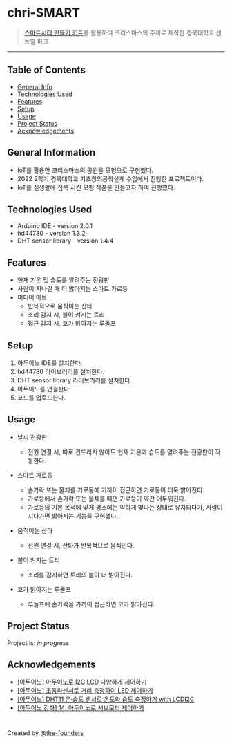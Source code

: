 # chri-SMART
> [스마트시티 만들기 키트](http://bplab.kr/shop_view/?idx=154)를 활용하여 크리스마스의 주제로 제작한 경북대학교 센트럴 파크

---

## Table of Contents
* [General Info](#general-information)
* [Technologies Used](#technologies-used)
* [Features](#features)
* [Setup](#setup)
* [Usage](#usage)
* [Project Status](#project-status)
* [Acknowledgements](#acknowledgements)


## General Information
- IoT를 활용한 크리스마스의 공원을 모형으로 구현했다. 
- 2022 2학기 경북대학교 기초창의공학설계 수업에서 진행한 프로젝트이다.
- IoT를 실생활에 접목 시킨 모형 작품을 만들고자 하여 진행했다.


## Technologies Used
- Arduino IDE - version 2.0.1
- hd44780 - version 1.3.2
- DHT sensor library - version 1.4.4


## Features
- 현재 기온 및 습도를 알려주는 전광판
- 사람이 지나갈 때 더 밝아지는 스마트 가로등
- 미디어 아트
    - 반복적으로 움직이는 산타
    - 소리 감지 시, 불이 켜지는 트리
    - 접근 감지 시, 코가 밝아지는 루돌프


## Setup
1. 아두이노 IDE를 설치한다.
2. hd44780 라이브러리를 설치한다.
3. DHT sensor library 라이브러리를 설치한다.
4. 아두이노를 연결한다.
5. 코드를 업로드한다.


## Usage
- 날씨 전광판
    - 전원 연결 시, 따로 건드리지 않아도 현재 기온과 습도를 알려주는 전광판이 작동한다.

- 스마트 가로등
    - 손가락 또는 물체를 가로등에 가까이 접근하면 가로등이 더욱 밝아진다.
    - 가로등에서 손가락 또는 물체를 떼면 가로등이 약간 어두워진다.
    - 가로등의 기본 목적에 맞게 평소에는 약하게 빛나는 상태로 유지되다가, 사람이 지나가면 밝아지는 기능을 구현했다.

- 움직이는 산타
    - 전원 연결 시, 산타가 반복적으로 움직인다.

- 불이 켜지는 트리
    - 소리를 감지하면 트리의 불이 더 밝아진다.

- 코가 밝아지는 루돌프
    - 루돌프에 손가락을 가까이 접근하면 코가 밝아진다.


## Project Status
Project is: _in progress_


## Acknowledgements
- [[아두이노] 아두이노로 I2C LCD 다양하게 제어하기](https://youtu.be/rHWgC55VhiQ)
- [[아두이노] 초음파센서로 거리 측정하여 LED 제어하기](https://youtu.be/JqOR2UOKBSw)
- [[아두이노] DHT11 온·습도 센서로 온도와 습도 측정하기 with LCDI2C](https://youtu.be/e10dHVRLWZk)
- [[아두이노 강좌] 14. 아두이노로 서보모터 제어하기](http://wiki.vctec.co.kr/opensource/arduino/servocontrol)


#
Created by [@the-founders](https://github.com/the-founders)